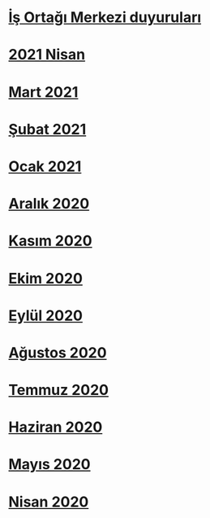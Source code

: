 # [İş Ortağı Merkezi duyuruları](index.md)
# [2021 Nisan](2021-april.md)
# [Mart 2021](2021-march.md)
# [Şubat 2021](2021-february.md)
# [Ocak 2021](2021-january.md)
# [Aralık 2020](2020-december.md)
# [Kasım 2020](2020-november.md)
# [Ekim 2020](2020-october.md)
# [Eylül 2020](2020-september.md)
# [Ağustos 2020](2020-august.md)
# [Temmuz 2020](2020-july.md)
# [Haziran 2020](2020-june.md)
# [Mayıs 2020](2020-may.md)
# [Nisan 2020](2020-april.md)
